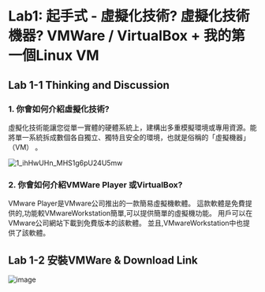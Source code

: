 # Lab1: 起手式 - 虛擬化技術? 虛擬化技術機器? VMWare / VirtualBox + 我的第一個Linux VM 

## Lab 1-1 Thinking and Discussion
### 1. 你會如何介紹虛擬化技術?
虛擬化技術能讓您從單一實體的硬體系統上，建構出多重模擬環境或專用資源。能將單一系統拆成數個各自獨立、獨特且安全的環境，也就是俗稱的「虛擬機器」（VM） 。

![1_ihHwUHn_MHS1g6pU24U5mw](https://user-images.githubusercontent.com/100060507/221393669-a42bbeaf-0dfd-4768-a9eb-dae0a3946919.png)

### 2. 你會如何介紹VMWare Player 或VirtualBox?
VMware Player是VMware公司推出的一款簡易虛擬機軟體。 這款軟體是免費提供的,功能較VMwareWorkstation簡單,可以提供簡單的虛擬機功能。 用戶可以在VMware公司網站下載到免費版本的該軟體。 並且,VMwareWorkstation中也提供了該軟體。

## Lab 1-2 安裝VMWare & Download Link

![image](https://user-images.githubusercontent.com/100060507/221397397-c1ba58fa-a5b2-4dbe-b3bf-36c79950195c.png)
